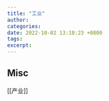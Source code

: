 ```yaml
---
title: "工业"
author: 
categories: 
date: 2022-10-02 13:10:23 +0800
tags: 
excerpt: 
---
```









## Misc

[[产业]]


